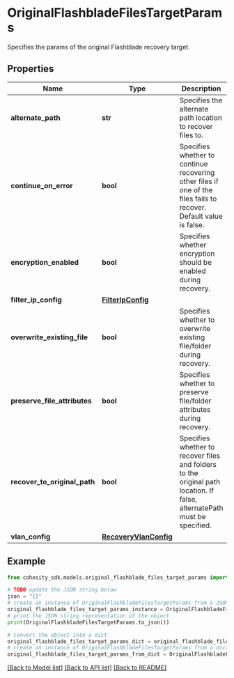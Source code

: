 # OriginalFlashbladeFilesTargetParams

Specifies the params of the original Flashblade recovery target.

## Properties

Name | Type | Description | Notes
------------ | ------------- | ------------- | -------------
**alternate_path** | **str** | Specifies the alternate path location to recover files to. | [optional] 
**continue_on_error** | **bool** | Specifies whether to continue recovering other files if one of the files fails to recover. Default value is false. | [optional] 
**encryption_enabled** | **bool** | Specifies whether encryption should be enabled during recovery. | [optional] 
**filter_ip_config** | [**FilterIpConfig**](FilterIpConfig.md) |  | [optional] 
**overwrite_existing_file** | **bool** | Specifies whether to overwrite existing file/folder during recovery. | [optional] 
**preserve_file_attributes** | **bool** | Specifies whether to preserve file/folder attributes during recovery. | [optional] 
**recover_to_original_path** | **bool** | Specifies whether to recover files and folders to the original path location. If false, alternatePath must be specified. | 
**vlan_config** | [**RecoveryVlanConfig**](RecoveryVlanConfig.md) |  | [optional] 

## Example

```python
from cohesity_sdk.models.original_flashblade_files_target_params import OriginalFlashbladeFilesTargetParams

# TODO update the JSON string below
json = "{}"
# create an instance of OriginalFlashbladeFilesTargetParams from a JSON string
original_flashblade_files_target_params_instance = OriginalFlashbladeFilesTargetParams.from_json(json)
# print the JSON string representation of the object
print(OriginalFlashbladeFilesTargetParams.to_json())

# convert the object into a dict
original_flashblade_files_target_params_dict = original_flashblade_files_target_params_instance.to_dict()
# create an instance of OriginalFlashbladeFilesTargetParams from a dict
original_flashblade_files_target_params_from_dict = OriginalFlashbladeFilesTargetParams.from_dict(original_flashblade_files_target_params_dict)
```
[[Back to Model list]](../README.md#documentation-for-models) [[Back to API list]](../README.md#documentation-for-api-endpoints) [[Back to README]](../README.md)


